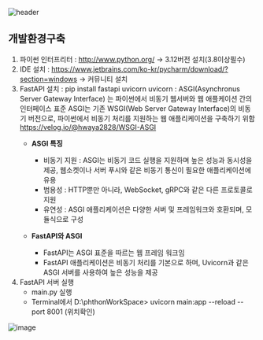 ![header](https://capsule-render.vercel.app/api?type=waving&height=150&color=gradient&text=BootPyAI25&textBg=false&fontColor=212121&fontSize=60&desc=스프링부트와%20파이썬%20AI%20협업모듈&descSize=16&fontAlignY=32&descAlignY=61)

## **개발환경구축**
1. 파이썬 인터프리터 : http://www.python.org/ -> 3.12버전 설치(3.8이상필수)
2. IDE 설치 : https://www.jetbrains.com/ko-kr/pycharm/download/?section=windows -> 커뮤니티 설치
3. FastAPI 설치 : pip install fastapi uvicorn uvicorn : ASGI(Asynchronus Server Gateway Interface) 는 파이썬에서 비동기 웹서버와 웹 애플케이션 간의 인터페이스 표준 ASGI는 기존 WSGI(Web Server Gateway Interface)의 비동기 버전으로, 파이썬에서 비동기 처리를 지원하는 웹 애플리케이션을 구축하기 위함 https://velog.io/@hwaya2828/WSGI-ASGI
    * **ASGI 특징**
      * 비동기 지원 : ASGI는 비동기 코드 실행을 지원하며 높은 성능과 동시성을 제공, 웹소켓이나 서버 푸시와 같은 비동기 통신이 필요한 애플리케이션에 유용
      * 범용성 : HTTP뿐만 아니라, WebSocket, gRPC와 같은 다른 프로토콜로 지원
      * 유연성 : ASGI 애플리케이션은 다양한 서버 및 프레임워크와 호환되며, 모듈식으로 구성

    * **FastAPI와 ASGI**
      * FastAPI는 ASGI 표준을 따르는 웹 프레임 워크임
      * FastAPI 애플리케이션은 비동기 처리를 기본으로 하며, Uvicorn과 같은 ASGI 서버를 사용하여 높은 성능을 제공
4. FastAPI 서버 실행
   * main.py 실행
   * Terminal에서 D:\phthonWorkSpace> uvicorn main:app --reload --port 8001 (위치확인)


![image](https://github.com/user-attachments/assets/bcc2f490-91a2-410e-870e-b8e4ba8a58d5)

